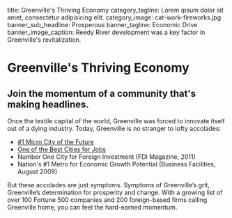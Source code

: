 title: Greenville's Thriving Economy
category_tagline: Lorem ipsum dolor sit amet, consectetur adipisicing elit.
category_image: cat-work-fireworks.jpg
banner_sub_headline: Prosperous
banner_tagline: Economic Drive
banner_image_caption: Reedy River development was a key factor in Greenville's revitalization.

# Greenville's Thriving Economy

## Join the momentum of a community that's making headlines.

Once the textile capital of the world, Greenville was forced to innovate itself out of a dying industry. Today, Greenville is no stranger to lofty accolades:

* [\#1 Micro City of the Future](http://www.wyff4.com/news/28848429/detail.html)
* [One of the Best Cities for Jobs](http://www2.wspa.com/news/job-news/2011/nov/08/greenville-ranked-high-list-best-cities-jobs-ar-2673819/)
* Number One City for Foreign Investment (FDI Magazine, 2011)
* Nation's #1 Metro for Economic Growth Potential (Business Facilities, August 2009)

<!-- ![My Image Text](/images/article-images/BestMicroCity.jpg "Best Micro City") -->
But these accolades are just symptoms. Symptoms of Greenville’s grit, Greenville’s determination for prosperity and change.  With a growing list of over 100 Fortune 500 companies and 200 foreign-based firms calling Greenville home, you can feel the hard-earned momentum. 